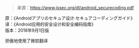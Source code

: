 > 来源：https://www.jssec.org/dl/android_securecoding.pdf

原：《Androidアプリのセキュア设计·セキュアコーディングガイド》  
译：《Android应用的安全设计和安全编码指南》  
版本：2018年9月1日版  

骄傲地使用了微软翻译  
